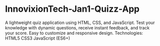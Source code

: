 # InnovixionTech-Jan1-Quizz-App
A lightweight quiz application using HTML, CSS, and JavaScript. Test your knowledge with dynamic questions, receive instant feedback, and track your score. Easy to customize and responsive design.  Technologies: HTML5 CSS3 JavaScript (ES6+) 
